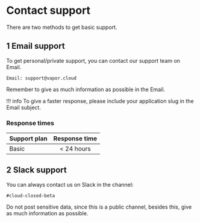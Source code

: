 # Contact support

There are two methods to get basic support.

## 1 Email support

To get personal/private support, you can contact our support team on Email.

`Email: support@vapor.cloud`

Remember to give as much information as possible in the Email.

!!! info
    To give a faster response, please include your application slug in the Email subject.

### Response times

| Support plan  | Response time |
| ------------- |:-------------:|
| Basic         | < 24 hours    |

## 2 Slack support

You can always contact us on Slack in the channel:

`#cloud-closed-beta`

Do not post sensitive data, since this is a public channel, besides this, give as much information as possible.
